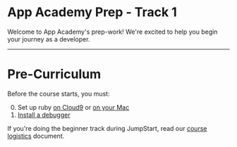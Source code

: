 # App Academy Prep - Track 1

Welcome to App Academy's prep-work! We're excited to help you begin your journey as a developer.

<!-- JumpStart's curriculum is split into two tracks: *the beginner track* and *the intermediate track*. You **must complete both tracks** to be eligible for admission to App Academy. Each track will take about 24 hours of work to complete. You have 3 options for completing these tracks:

  &nbsp;&nbsp;&nbsp;&nbsp;
  **Option 1**
  <br />
  &nbsp;&nbsp;&nbsp;&nbsp;
  Do the beginner track *at home*, before JumpStart, and then do the intermediate track once you're here (recommended).

  &nbsp;&nbsp;&nbsp;&nbsp;
  **Option 2**
  <br />
  &nbsp;&nbsp;&nbsp;&nbsp;
  Do the beginner track *during JumpStart*, and then return for a *second round of JumpStart* (for a total of 4 weeks) to complete the intermediate track. This option may be for you if you are brand new to coding or are struggling with the beginner track at home.

  &nbsp;&nbsp;&nbsp;&nbsp;
  **Option 3**
  <br />
  &nbsp;&nbsp;&nbsp;&nbsp;
  Do the beginner track *during JumpStart*, and then do the intermediate track at home. You will have to complete a Skype interview after finishing the intermediate track. This option may be for you if you are brand new to coding, but can only commit to two weeks of JumpStart.

We highly recommend trying to complete the beginner track at home before choosing options 2 or 3. -->

---
# Pre-Curriculum

Before the course starts, you must:

0. Set up ruby [on Cloud9][ruby-setup] or [on your Mac][rbenv-setup]
0. [Install a debugger][debugger-setup]


If you're doing the beginner track during JumpStart, read our [course logistics][logistics] document.

[ruby-setup]: configuration/c9_setup.md
[debugger-setup]: configuration/debugger_setup.md
[rbenv-setup]: configuration/rbenv_setup.md
[logistics]: logistics.md

<!-- ---
# Suggested Timeline

| Week / Day | Section                               |
|------------|---------------------------------------|
| W1D1       | Part 1 **and** Part 2                 |
| W1D2       | Part 3 - Numbers & Strings            |
| W1D3       | Part 4 - Flow Control                 |
| W1D4       | Part 5 - Arrays                       |
| W1D5 - 7   | Problem Set 1 **and** Problem Set 2   |
| W2D1       | Problem Set 3                         |
| W2D2 - 3   | Practice Assessments                  |
| W2D4       | Final Assessments                     | -->
